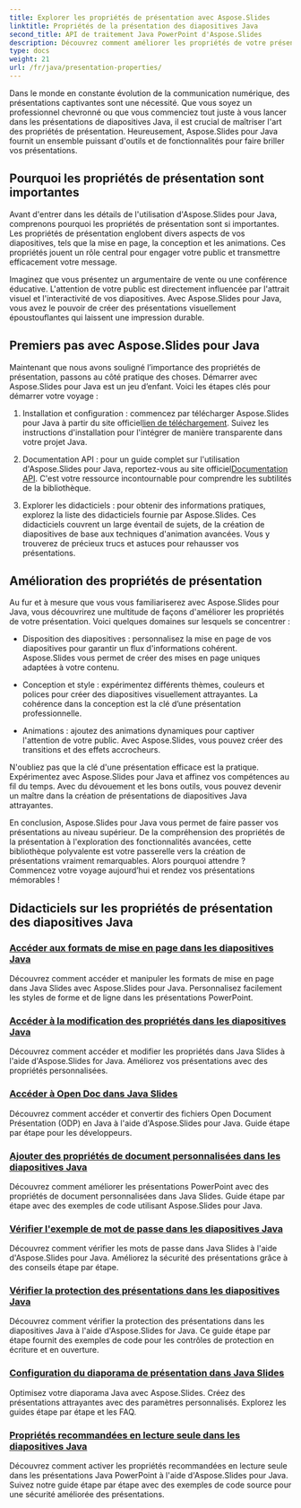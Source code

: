 ```yaml
---
title: Explorer les propriétés de présentation avec Aspose.Slides
linktitle: Propriétés de la présentation des diapositives Java
second_title: API de traitement Java PowerPoint d'Aspose.Slides
description: Découvrez comment améliorer les propriétés de votre présentation de diapositives Java avec les didacticiels Aspose.Slides pour Java. Découvrez des trucs et astuces pour des présentations dynamiques.
type: docs
weight: 21
url: /fr/java/presentation-properties/
---
```


Dans le monde en constante évolution de la communication numérique, des présentations captivantes sont une nécessité. Que vous soyez un professionnel chevronné ou que vous commenciez tout juste à vous lancer dans les présentations de diapositives Java, il est crucial de maîtriser l'art des propriétés de présentation. Heureusement, Aspose.Slides pour Java fournit un ensemble puissant d'outils et de fonctionnalités pour faire briller vos présentations.

## Pourquoi les propriétés de présentation sont importantes

Avant d'entrer dans les détails de l'utilisation d'Aspose.Slides pour Java, comprenons pourquoi les propriétés de présentation sont si importantes. Les propriétés de présentation englobent divers aspects de vos diapositives, tels que la mise en page, la conception et les animations. Ces propriétés jouent un rôle central pour engager votre public et transmettre efficacement votre message.

Imaginez que vous présentez un argumentaire de vente ou une conférence éducative. L'attention de votre public est directement influencée par l'attrait visuel et l'interactivité de vos diapositives. Avec Aspose.Slides pour Java, vous avez le pouvoir de créer des présentations visuellement époustouflantes qui laissent une impression durable.

## Premiers pas avec Aspose.Slides pour Java

Maintenant que nous avons souligné l’importance des propriétés de présentation, passons au côté pratique des choses. Démarrer avec Aspose.Slides pour Java est un jeu d’enfant. Voici les étapes clés pour démarrer votre voyage :

1.  Installation et configuration : commencez par télécharger Aspose.Slides pour Java à partir du site officiel[lien de téléchargement](https://releases.aspose.com/slides/java/). Suivez les instructions d'installation pour l'intégrer de manière transparente dans votre projet Java.

2.  Documentation API : pour un guide complet sur l'utilisation d'Aspose.Slides pour Java, reportez-vous au site officiel[Documentation API](https://reference.aspose.com/slides/java/). C'est votre ressource incontournable pour comprendre les subtilités de la bibliothèque.

3. Explorer les didacticiels : pour obtenir des informations pratiques, explorez la liste des didacticiels fournie par Aspose.Slides. Ces didacticiels couvrent un large éventail de sujets, de la création de diapositives de base aux techniques d'animation avancées. Vous y trouverez de précieux trucs et astuces pour rehausser vos présentations.

## Amélioration des propriétés de présentation

Au fur et à mesure que vous vous familiariserez avec Aspose.Slides pour Java, vous découvrirez une multitude de façons d'améliorer les propriétés de votre présentation. Voici quelques domaines sur lesquels se concentrer :

- Disposition des diapositives : personnalisez la mise en page de vos diapositives pour garantir un flux d'informations cohérent. Aspose.Slides vous permet de créer des mises en page uniques adaptées à votre contenu.

- Conception et style : expérimentez différents thèmes, couleurs et polices pour créer des diapositives visuellement attrayantes. La cohérence dans la conception est la clé d’une présentation professionnelle.

- Animations : ajoutez des animations dynamiques pour captiver l'attention de votre public. Avec Aspose.Slides, vous pouvez créer des transitions et des effets accrocheurs.

N'oubliez pas que la clé d'une présentation efficace est la pratique. Expérimentez avec Aspose.Slides pour Java et affinez vos compétences au fil du temps. Avec du dévouement et les bons outils, vous pouvez devenir un maître dans la création de présentations de diapositives Java attrayantes.

En conclusion, Aspose.Slides pour Java vous permet de faire passer vos présentations au niveau supérieur. De la compréhension des propriétés de la présentation à l'exploration des fonctionnalités avancées, cette bibliothèque polyvalente est votre passerelle vers la création de présentations vraiment remarquables. Alors pourquoi attendre ? Commencez votre voyage aujourd’hui et rendez vos présentations mémorables !

## Didacticiels sur les propriétés de présentation des diapositives Java
### [Accéder aux formats de mise en page dans les diapositives Java](./access-layout-formats-in-java-slides/)
Découvrez comment accéder et manipuler les formats de mise en page dans Java Slides avec Aspose.Slides pour Java. Personnalisez facilement les styles de forme et de ligne dans les présentations PowerPoint.
### [Accéder à la modification des propriétés dans les diapositives Java](./access-modifying-properties-in-java-slides/)
Découvrez comment accéder et modifier les propriétés dans Java Slides à l'aide d'Aspose.Slides for Java. Améliorez vos présentations avec des propriétés personnalisées.
### [Accéder à Open Doc dans Java Slides](./access-open-doc-in-java-slides/)
Découvrez comment accéder et convertir des fichiers Open Document Présentation (ODP) en Java à l'aide d'Aspose.Slides pour Java. Guide étape par étape pour les développeurs.
### [Ajouter des propriétés de document personnalisées dans les diapositives Java](./add-custom-document-properties-in-java-slides/)
Découvrez comment améliorer les présentations PowerPoint avec des propriétés de document personnalisées dans Java Slides. Guide étape par étape avec des exemples de code utilisant Aspose.Slides pour Java.
### [Vérifier l'exemple de mot de passe dans les diapositives Java](./check-password-example-in-java-slides/)
Découvrez comment vérifier les mots de passe dans Java Slides à l'aide d'Aspose.Slides pour Java. Améliorez la sécurité des présentations grâce à des conseils étape par étape.
### [Vérifier la protection des présentations dans les diapositives Java](./check-presentation-protection-in-java-slides/)
Découvrez comment vérifier la protection des présentations dans les diapositives Java à l'aide d'Aspose.Slides for Java. Ce guide étape par étape fournit des exemples de code pour les contrôles de protection en écriture et en ouverture.
### [Configuration du diaporama de présentation dans Java Slides](./presentation-slide-show-setup-in-java-slides/)
Optimisez votre diaporama Java avec Aspose.Slides. Créez des présentations attrayantes avec des paramètres personnalisés. Explorez les guides étape par étape et les FAQ.
### [Propriétés recommandées en lecture seule dans les diapositives Java](./read-only-recommended-properties-in-java-slides/)
Découvrez comment activer les propriétés recommandées en lecture seule dans les présentations Java PowerPoint à l'aide d'Aspose.Slides pour Java. Suivez notre guide étape par étape avec des exemples de code source pour une sécurité améliorée des présentations.